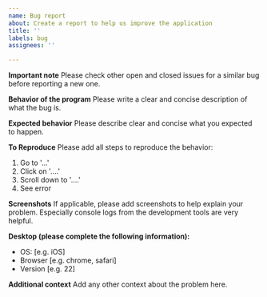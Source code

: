 ```yaml
---
name: Bug report
about: Create a report to help us improve the application
title: ''
labels: bug
assignees: ''

---
```


**Important note**
Please check other open and closed issues for a similar bug before reporting a new one. 

**Behavior of the program**
Please write a clear and concise description of what the bug is.

**Expected behavior**
Please describe clear and concise what you expected to happen.

**To Reproduce**
Please add all steps to reproduce the behavior:
1. Go to '...'
2. Click on '....'
3. Scroll down to '....'
4. See error

**Screenshots**
If applicable, please add screenshots to help explain your problem. Especially console logs from the development tools are very helpful.

**Desktop (please complete the following information):**
 - OS: [e.g. iOS]
 - Browser [e.g. chrome, safari]
 - Version [e.g. 22]


**Additional context**
Add any other context about the problem here.
